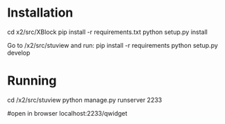 Installation
============
cd x2/src/XBlock
pip install -r requirements.txt
python setup.py install

Go to /x2/src/stuview and run:
pip install -r requirements
python setup.py develop

Running
=======
cd /x2/src/stuview
python manage.py runserver 2233

#open in browser
localhost:2233/qwidget
